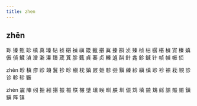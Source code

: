 ```yaml
---
title: zhen
---
```


## zhēn
珎
獉
甄
珍
槙
真
瑧
砧
祯
碪
禎
禛
箴
籈
揕
眞
搸
斟
浈
殝
桢
枮
樼
椹
楨
寊
榛
嫃
侲
偵
鱵
湞
潧
澵
溱
臻
葴
蒖
胗
薽
貞
蓁
贞
轃
遉
酙
針
錱
鉁
鍼
针
帧
幀
帪
侦



zhěn
畛
槙
疹
眕
竧
鬒
抮
昣
稹
枕
嫃
屒
姫
駗
弫
黰
縥
紾
縝
缜
聄
袗
裖
萙
覙
診
诊
軫
轸
辴

















zhèn
震
陣
纼
挋
紖
揕
振
桭
栚
榐
塦
瑱
眹
甽
朕
圳
侲
鸩
填
鋴
鴆
絼
誫
賑
赈
鎮
鎭
阵
镇
